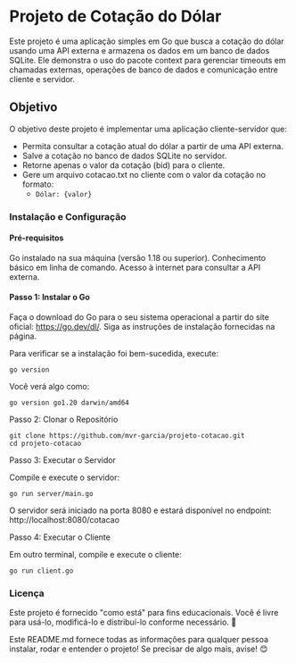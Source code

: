 # Projeto de Cotação do Dólar

Este projeto é uma aplicação simples em Go que busca a cotação do dólar usando uma API externa e armazena os dados em um banco de dados SQLite. Ele demonstra o uso do pacote context para gerenciar timeouts em chamadas externas, operações de banco de dados e comunicação entre cliente e servidor.

## Objetivo

O objetivo deste projeto é implementar uma aplicação cliente-servidor que:

- Permita consultar a cotação atual do dólar a partir de uma API externa.
- Salve a cotação no banco de dados SQLite no servidor.
- Retorne apenas o valor da cotação (bid) para o cliente.
- Gere um arquivo cotacao.txt no cliente com o valor da cotação no formato:
    - `Dólar: {valor}`

### Instalação e Configuração
#### Pré-requisitos

Go instalado na sua máquina (versão 1.18 ou superior).
Conhecimento básico em linha de comando.
Acesso à internet para consultar a API externa.

#### Passo 1: Instalar o Go

Faça o download do Go para o seu sistema operacional a partir do site oficial: https://go.dev/dl/.
Siga as instruções de instalação fornecidas na página.

Para verificar se a instalação foi bem-sucedida, execute:

```shell
go version
```

Você verá algo como:

```shell
go version go1.20 darwin/amd64
```

Passo 2: Clonar o Repositório

```shell
git clone https://github.com/mvr-garcia/projeto-cotacao.git
cd projeto-cotacao
```

Passo 3: Executar o Servidor

Compile e execute o servidor:

```shell
go run server/main.go
```

O servidor será iniciado na porta 8080 e estará disponível no endpoint:
http://localhost:8080/cotacao

Passo 4: Executar o Cliente

Em outro terminal, compile e execute o cliente:

```shell
go run client.go
```

### Licença

Este projeto é fornecido "como está" para fins educacionais. Você é livre para usá-lo, modificá-lo e distribuí-lo conforme necessário. 🚀

Este README.md fornece todas as informações para qualquer pessoa instalar, rodar e entender o projeto! Se precisar de algo mais, avise! 😊
